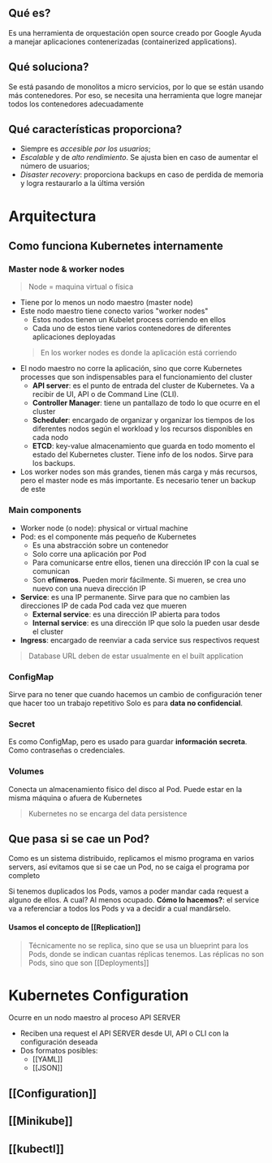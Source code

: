 ## Qué es?
Es una herramienta de orquestación open source creado por Google
Ayuda a manejar aplicaciones contenerizadas (containerized applications).

## Qué soluciona?

Se está pasando de monolitos a micro servicios, por lo que se están usando más contenedores. Por eso, se necesita una herramienta que logre manejar todos los contenedores adecuadamente

## Qué características proporciona?

+ Siempre es *accesible por los usuarios*;
+ *Escalable* y de *alto rendimiento*. Se ajusta bien en caso de aumentar el número de usuarios;
+ *Disaster recovery*: proporciona backups en caso de perdida de memoria y logra restaurarlo a la última versión

# Arquitectura

## Como funciona Kubernetes internamente

### Master node & worker nodes
> Node = maquina virtual o física
+ Tiene por lo menos un nodo maestro (master node)
+ Este nodo maestro tiene conecto varios "worker nodes"
	+ Estos nodos tienen un Kubelet process corriendo en ellos
	+ Cada uno de estos tiene varios contenedores de diferentes aplicaciones deployadas
	>En los worker nodes es donde la aplicación está corriendo
+ El nodo maestro no corre la aplicación, sino que corre Kubernetes processes que son indispensables para el funcionamiento del cluster
	+ **API server**: es el punto de entrada del cluster de Kubernetes. Va a recibir de UI, API o de Command Line  (CLI).
	+ **Controller Manager**: tiene un pantallazo de todo lo que ocurre en el cluster
	+ **Scheduler**: encargado de organizar y organizar los tiempos de los diferentes nodos según el workload y los recursos disponibles en cada nodo
	+ **ETCD**: key-value almacenamiento que guarda en todo momento el estado del Kubernetes cluster. Tiene info de los nodos. Sirve para los backups.
+ Los worker nodes son más grandes, tienen más carga y más recursos, pero el master node es más importante. Es necesario tener un backup de este

### Main components
+ Worker node (o node): physical or virtual machine 
+ Pod: es el componente más pequeño de Kubernetes
	+ Es una abstracción sobre un contenedor
	+ Solo corre una aplicación por Pod
	+ Para comunicarse entre ellos, tienen una dirección IP con la cual se comunican
	+ Son **efímeros**. Pueden morir fácilmente. Si mueren, se crea uno nuevo con una nueva dirección IP
+ **Service**: es una IP permanente. Sirve para que no cambien las direcciones IP de cada Pod cada vez que mueren
	+ **External service**: es una dirección IP abierta para todos
	+ **Internal service**: es una dirección IP que solo la pueden usar desde el cluster
+ **Ingress**: encargado de reenviar a cada service sus respectivos request

> Database URL deben de estar usualmente en el built application

### ConfigMap

Sirve para no tener que cuando hacemos un cambio de configuración tener que hacer too un trabajo repetitivo
Solo es para **data no confidencial**.
### Secret
Es como ConfigMap, pero es usado para guardar **información secreta**. Como contraseñas o credenciales.

### Volumes
Conecta un almacenamiento físico del disco al Pod. Puede estar en la misma máquina o afuera de Kubernetes
> Kubernetes no se encarga del data persistence

## Que pasa si se cae un Pod?

Como es un sistema distribuido, replicamos el mismo programa en varios servers, así evitamos que si se cae un Pod, no se caiga el programa por completo

Si tenemos duplicados los Pods, vamos a poder mandar cada request a alguno de ellos. A cual? Al menos ocupado. **Cómo lo hacemos?**: el service va a referenciar a todos los Pods y va a decidir a cual mandárselo.

#### Usamos el concepto de **[[Replication]]**

> Técnicamente no se replica, sino que se usa un blueprint para los Pods, donde se indican cuantas réplicas tenemos. Las réplicas no son Pods, sino que son [[Deployments]]

# Kubernetes Configuration

Ocurre en un nodo maestro al proceso API SERVER
+ Reciben una request el API SERVER desde UI, API o CLI con la configuración deseada
+ Dos formatos posibles:
	+ [[YAML]]
	+ [[JSON]]

## **[[Configuration]]**

## [[Minikube]]

## [[kubectl]]
